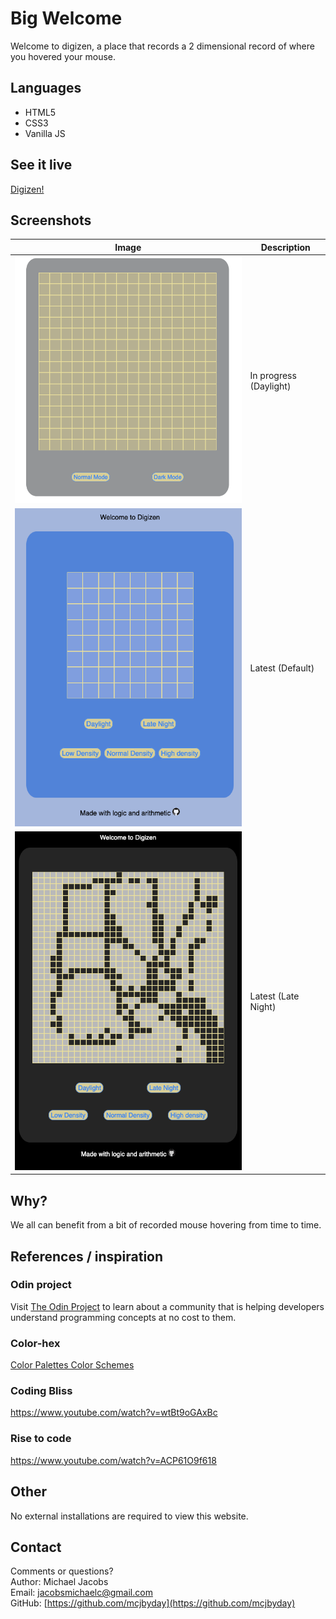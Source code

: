 # Big Welcome
Welcome to digizen, a place that records a 2 dimensional record of where you hovered your mouse. <br>

## Languages
- HTML5
- CSS3
- Vanilla JS

## See it live
[Digizen!](https://mcjbyday.github.io/digizen/)

## Screenshots
| Image | Description |
| --- | ----------- |
| ![Webpage Screenshot 1](./assets/screenshots/screenshot1_inProgress.png) | In progress (Daylight) |
| ![Webpage Screenshot 2](./assets/screenshots/Screenshot2.png) | Latest (Default) |
| ![Webpage Screenshot 2](./assets/screenshots/Screenshot3.png) | Latest (Late Night) |

## Why?
We all can benefit from a bit of recorded mouse hovering from time to time.<br>


## References / inspiration

### Odin project
Visit [The Odin Project](https://www.theodinproject.com/) to learn about a community that is helping developers understand programming concepts at no cost to them.

### Color-hex
[Color Palettes Color Schemes](https://www.color-hex.com/color-palettes/)

### Coding Bliss
https://www.youtube.com/watch?v=wtBt9oGAxBc

### Rise to code
https://www.youtube.com/watch?v=ACP61O9f618

## Other
<p>No external installations are required to view this website. 

## Contact
Comments or questions? <br>
Author: Michael Jacobs <br>
Email: jacobsmichaelc@gmail.com <br>
GitHub: [https://github.com/mcjbyday](https://github.com/mcjbyday) <br>